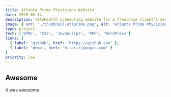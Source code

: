 ```yaml
---
title: Atlanta Prime Physicians Website
date: 2020-05-14
description: Telehealth scheduling website for a freelance client’s medical practice.
image: { src: './thumbnail-atlprime.png', alt: 'Atlanta Prime Physicians home page' }
type: project
tech: ['HTML', 'CSS', 'JavaScript', 'PHP', 'WordPress']
links: [
  { label: 'github', href: 'https://github.com' },
  { label: 'demo', href: 'https://google.com' }
]
priority: low
---
```


## Awesome

It was awesome.